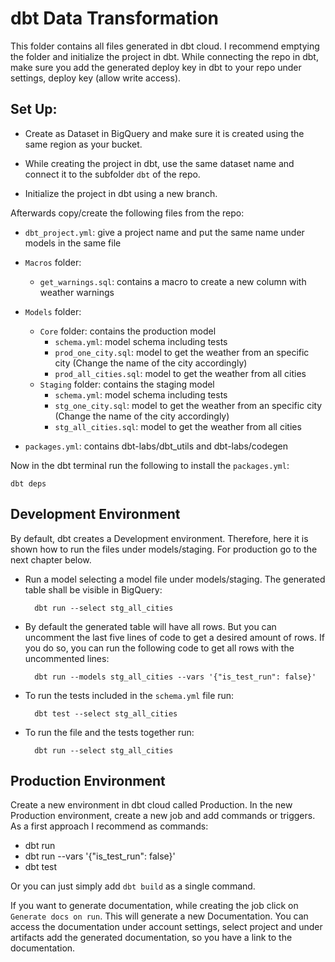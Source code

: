# dbt Data Transformation

This folder contains all files generated in dbt cloud. I recommend emptying the folder and initialize the project in dbt. While connecting the repo in dbt, make sure you add the generated deploy key in dbt to your repo under settings, deploy key (allow write access).

## Set Up:

- Create as Dataset in BigQuery and make sure it is created using the same region as your bucket.

- While creating the project in dbt, use the same dataset name and connect it to the subfolder `dbt` of the repo.

- Initialize the project in dbt using a new branch.

Afterwards copy/create the following files from the repo:

- `dbt_project.yml`: give a project name and put the same name under models in the same file
- `Macros` folder:
  - `get_warnings.sql`: contains a macro to create a new column with weather warnings
- `Models` folder:
  - `Core` folder: contains the production model
    - `schema.yml`: model schema including tests
    - `prod_one_city.sql`: model to get the weather from an specific city (Change the name of the city accordingly)
    - `prod_all_cities.sql`: model to get the weather from all cities
  - `Staging` folder: contains the staging model
    - `schema.yml`: model schema including tests
    - `stg_one_city.sql`: model to get the weather from an specific city (Change the name of the city accordingly)
    - `stg_all_cities.sql`: model to get the weather from all cities

- `packages.yml`: contains dbt-labs/dbt_utils and dbt-labs/codegen

Now in the dbt terminal run the following to install the `packages.yml`:

    dbt deps

## Development Environment

By default, dbt creates a Development environment. Therefore, here it is shown how to run the files under models/staging. For production go to the next chapter below.

- Run a model selecting a model file under models/staging. The generated table shall be visible in BigQuery:

        dbt run --select stg_all_cities

- By default the generated table will have all rows. But you can uncomment the last five lines of code to get a desired amount of rows. If you do so, you can run the following code to get all rows with the uncommented lines:

        dbt run --models stg_all_cities --vars '{"is_test_run": false}'

- To run the tests included in the `schema.yml` file run:

        dbt test --select stg_all_cities

- To run the file and the tests together run:

        dbt run --select stg_all_cities

## Production Environment

Create a new environment in dbt cloud called Production. In the new Production environment, create a new job and add commands or triggers. As a first approach I recommend as commands:

- dbt run
- dbt run --vars '{"is_test_run": false}'
- dbt test

Or you can just simply add `dbt build` as a single command.

If you want to generate documentation, while creating the job click on `Generate docs on run`. This will generate a new Documentation. You can access the documentation under account settings, select project and under artifacts add the generated documentation, so you have a link to the documentation.
